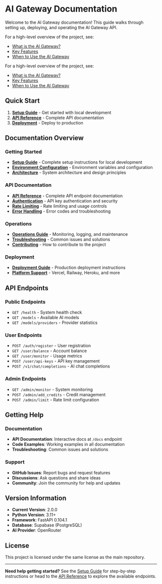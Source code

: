 # AI Gateway Documentation

Welcome to the AI Gateway documentation! This guide walks through setting up, deploying, and operating the AI Gateway API.

For a high-level overview of the project, see:

- [What is the AI Gateway?](introduction/what-is-gateway.md)
- [Key Features](introduction/key-features.md)
- [When to Use the AI Gateway](introduction/use-cases.md)

For a high-level overview of the project, see:

- [What is the AI Gateway?](introduction/what-is-gateway.md)
- [Key Features](introduction/key-features.md)
- [When to Use the AI Gateway](introduction/use-cases.md)

## Quick Start

1. **[Setup Guide](setup.md)** - Get started with local development
2. **[API Reference](api.md)** - Complete API documentation
3. **[Deployment](deployment.md)** - Deploy to production

## Documentation Overview

### Getting Started
- **[Setup Guide](setup.md)** - Complete setup instructions for local development
- **[Environment Configuration](environment.md)** - Environment variables and configuration
- **[Architecture](architecture.md)** - System architecture and design principles

### API Documentation
- **[API Reference](api.md)** - Complete API endpoint documentation
- **[Authentication](api.md#authentication)** - API key authentication and security
- **[Rate Limiting](api.md#rate-limiting)** - Rate limiting and usage controls
- **[Error Handling](api.md#error-codes)** - Error codes and troubleshooting

### Operations
- **[Operations Guide](operations.md)** - Monitoring, logging, and maintenance
- **[Troubleshooting](troubleshooting.md)** - Common issues and solutions
- **[Contributing](contributing.md)** - How to contribute to the project

### Deployment
- **[Deployment Guide](deployment.md)** - Production deployment instructions
- **[Platform Support](deployment.md)** - Vercel, Railway, Heroku, and more

## API Endpoints

### Public Endpoints
- `GET /health` - System health check
- `GET /models` - Available AI models
- `GET /models/providers` - Provider statistics

### User Endpoints
- `POST /auth/register` - User registration
- `GET /user/balance` - Account balance
- `GET /user/monitor` - Usage metrics
- `POST /user/api-keys` - API key management
- `POST /v1/chat/completions` - AI chat completions

### Admin Endpoints
- `GET /admin/monitor` - System monitoring
- `POST /admin/add_credits` - Credit management
- `POST /admin/limit` - Rate limit configuration

## Getting Help

### Documentation
- **API Documentation**: Interactive docs at `/docs` endpoint
- **Code Examples**: Working examples in all documentation
- **Troubleshooting**: Common issues and solutions

### Support
- **GitHub Issues**: Report bugs and request features
- **Discussions**: Ask questions and share ideas
- **Community**: Join the community for help and updates

## Version Information

- **Current Version**: 2.0.0
- **Python Version**: 3.11+
- **Framework**: FastAPI 0.104.1
- **Database**: Supabase (PostgreSQL)
- **AI Provider**: OpenRouter

## License

This project is licensed under the same license as the main repository.

---

**Need help getting started?** See the [Setup Guide](setup.md) for step-by-step instructions or head to the [API Reference](api.md) to explore the available endpoints.
